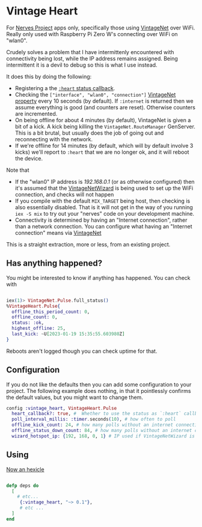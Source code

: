 # Vintage Heart

For [Nerves Project](https://nerves-project.org) apps only, specifically those using [VintageNet](https://hexdocs.pm/vintage_net/VintageNet.html) over WiFi. Really only used with Raspberry Pi Zero W's connecting over WiFi on "wlan0".

Crudely solves a problem that I have intermittenly encountered with connectivity being lost, while the IP address remains assigned. Being intermittent it is a devil to debug so this is what I use instead.


It does this by doing the following:

* Registering a the [`:heart` status callback](https://github.com/nerves-project/nerves_heart).
* Checking the `["interface", "wlan0", "connection"]` [VintageNet property](https://hexdocs.pm/vintage_net/readme.html#properties) every 10 seconds (by default). If `:internet` is returned then we assume everything is good (and counters are reset). Otherwise counters are incremented.
* On being offline for about 4 minutes (by default), VintageNet is given a bit of a kick. A kick being killing the `VintageNet.RouteManager` GenServer. This is a bit brutal, but usually does the job of going out and reconnecting with the network. 
* If we're offline for 14 minutes (by default, which will by default involve 3 kicks) we'll report to `:heart` that we are no longer ok, and it will reboot the device.

Note that 

* If the "wlan0" IP address is _192.168.0.1_ (or as otherwise configured) then it's assumed that the [VintageNetWizard](https://hexdocs.pm/vintage_net_wizard/readme.html) is being used to set up the WiFi connection, and checks will not happen
* If you compile with the default `MIX_TARGET` being host, then checking is also essentially disabled. That is it will not get in the way of you running `iex -S mix` to try out your "nerves" code on your development machine. 
* Connectivity is determined by having an "Internet connection", rather than a network connection. You can configure what having an "Internet connection" means via [VintageNet](https://hexdocs.pm/vintage_net/readme.html#internet-connectivity-checks)

This is a straight extraction, more or less, from an existing project.

## Has anything happened?

You might be interested to know if anything has happened. You can check with

```elixir

iex(1)> VintageNet.Pulse.full_status()
%VintageHeart.Pulse{
  offline_this_period_count: 0,
  offline_count: 0,
  status: :ok,
  highest_offline: 25,
  last_kick: ~U[2023-01-19 15:35:55.603980Z]
}
```

Reboots aren't logged though you can check uptime for that.


## Configuration

If you do not like the defaults then you can add some configuration to your project. The following example does nothing, in that it pointlessly confirms the default values, but you might want to change them.


```elixir
config :vintage_heart, VintageHeart.Pulse
  heart_callback?: true, #  Whether to use the status as `:heart` callback
  poll_interval_millis: :timer.seconds(10), # how often to poll
  offline_kick_count: 24, # how many polls without an internet connection before giving VintageNet a kick
  offline_status_down_count: 84, # how many polls without an internet connection before setting the status to down
  wizard_hotspot_ip: {192, 168, 0, 1} # IP used if VintageNetWizard is active as a hotspot
```

## Using

[Now an hexicle](https://hex.pm/packages/vintage_heart)

```elixir

defp deps do
  [
    # etc...
     {:vintage_heart, "~> 0.1"},
     # etc ... 
  ]
end
```